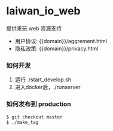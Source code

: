 # laiwan_io_web
提供来玩 web 资源支持
+ 用户协议: {{domain}}/aggrement.html
+ 隐私政策: {{domain}}/privacy.html

### 如何开发
1. 运行 ./start_develop.sh
2. 进入docker后，./runserver

### 如何发布到 production
```shell
$ git checkout master
$ ./make_tag
```
